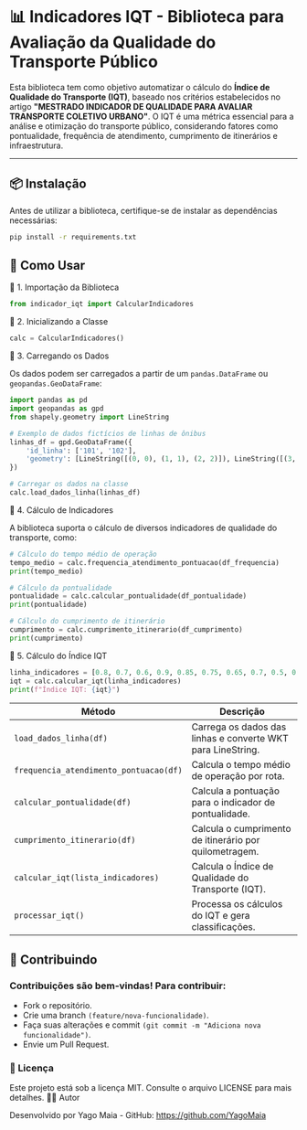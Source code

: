 # 📊 Indicadores IQT - Biblioteca para Avaliação da Qualidade do Transporte Público

Esta biblioteca tem como objetivo automatizar o cálculo do **Índice de Qualidade do Transporte (IQT)**, baseado nos critérios estabelecidos no artigo **"MESTRADO INDICADOR DE QUALIDADE PARA AVALIAR TRANSPORTE COLETIVO URBANO"**. O IQT é uma métrica essencial para a análise e otimização do transporte público, considerando fatores como pontualidade, frequência de atendimento, cumprimento de itinerários e infraestrutura.

---

## 📦 **Instalação**

Antes de utilizar a biblioteca, certifique-se de instalar as dependências necessárias:

```bash
pip install -r requirements.txt
```

## 🚀 Como Usar

🔹 1. Importação da Biblioteca

```python
from indicador_iqt import CalcularIndicadores
```

🔹 2. Inicializando a Classe

```python
calc = CalcularIndicadores()
```

🔹 3. Carregando os Dados

Os dados podem ser carregados a partir de um `pandas.DataFrame` ou `geopandas.GeoDataFrame`:

```python
import pandas as pd
import geopandas as gpd
from shapely.geometry import LineString

# Exemplo de dados fictícios de linhas de ônibus
linhas_df = gpd.GeoDataFrame({
    'id_linha': ['101', '102'],
    'geometry': [LineString([(0, 0), (1, 1), (2, 2)]), LineString([(3, 3), (4, 4), (5, 5)])]
})

# Carregar os dados na classe
calc.load_dados_linha(linhas_df)
```

🔹 4. Cálculo de Indicadores

A biblioteca suporta o cálculo de diversos indicadores de qualidade do transporte, como:

```python
# Cálculo do tempo médio de operação
tempo_medio = calc.frequencia_atendimento_pontuacao(df_frequencia)
print(tempo_medio)

# Cálculo da pontualidade
pontualidade = calc.calcular_pontualidade(df_pontualidade)
print(pontualidade)

# Cálculo do cumprimento de itinerário
cumprimento = calc.cumprimento_itinerario(df_cumprimento)
print(cumprimento)
```

🔹 5. Cálculo do Índice IQT

```python
linha_indicadores = [0.8, 0.7, 0.6, 0.9, 0.85, 0.75, 0.65, 0.7, 0.5, 0.6]
iqt = calc.calcular_iqt(linha_indicadores)
print(f"Índice IQT: {iqt}")
```

| Método                                 | Descrição                                                   |
| -------------------------------------- | ----------------------------------------------------------- |
| `load_dados_linha(df)`                 | Carrega os dados das linhas e converte WKT para LineString. |
| `frequencia_atendimento_pontuacao(df)` | Calcula o tempo médio de operação por rota.                 |
| `calcular_pontualidade(df)`            | Calcula a pontuação para o indicador de pontualidade.       |
| `cumprimento_itinerario(df)`           | Calcula o cumprimento de itinerário por quilometragem.      |
| `calcular_iqt(lista_indicadores)`      | Calcula o Índice de Qualidade do Transporte (IQT).          |
| `processar_iqt()`                      | Processa os cálculos do IQT e gera classificações.          |

## 🤝 Contribuindo

### Contribuições são bem-vindas! Para contribuir:

- Fork o repositório.
- Crie uma branch `(feature/nova-funcionalidade)`.
- Faça suas alterações e commit `(git commit -m "Adiciona nova funcionalidade")`.
- Envie um Pull Request.

### 📜 Licença

Este projeto está sob a licença MIT. Consulte o arquivo LICENSE para mais detalhes.
👨‍💻 Autor

Desenvolvido por Yago Maia - GitHub: https://github.com/YagoMaia
